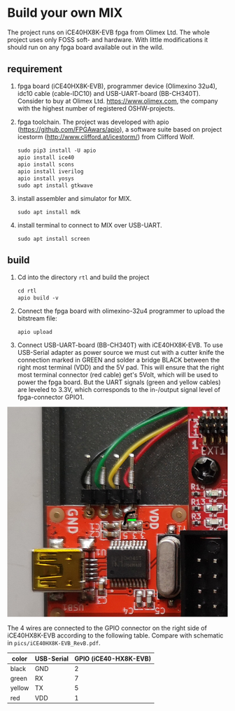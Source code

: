 # Build your own MIX

The project runs on iCE40HX8K-EVB fpga from Olimex Ltd. The whole project uses only FOSS soft- and hardware. With little modifications it should run on any fpga board available out in the wild.

## requirement
1. fpga board (iCE40HX8K-EVB), programmer device (Olimexino 32u4), idc10 cable (cable-IDC10) and USB-UART-board (BB-CH340T).  
Consider to buy at Olimex Ltd. https://www.olimex.com, the company with the highest number of registered OSHW-projects.

2. fpga toolchain. The project was developed with apio (https://github.com/FPGAwars/apio), a software suite based on project icestorm (http://www.clifford.at/icestorm/) from Clifford Wolf.

	```
	sudo pip3 install -U apio
	apio install ice40
	apio install scons
	apio install iverilog
	apio install yosys
	sudo apt install gtkwave
	```
7.  install assembler and simulator for MIX.
	```
	sudo apt install mdk
	```
4.  install terminal to connect to MIX over USB-UART.
	```
	sudo apt install screen
	```
	
## build

1. Cd into the directory `rtl` and build the project

	```
	cd rtl
	apio build -v
	```
2. Connect the fpga board with olimexino-32u4 programmer to upload the bitstream file:

	```
	apio upload
	```
3. Connect USB-UART-board (BB-CH340T) with iCE40HX8K-EVB.
	To use USB-Serial adapter as power source we must cut with a cutter knife the connection marked in GREEN and solder a bridge BLACK between the right most terminal (VDD) and the 5V pad.
	This will ensure that the right most terminal connector (red cable) get's 5Volt, which will be used to power the fpga board. But the UART signals (green and yellow cables) are leveled to 3.3V, which corresponds to the in-/output signal level of fpga-connector GPIO1.
	
 ![](../pics/detail.png)
 
The 4 wires are connected to the GPIO connector on the right side of iCE40HX8K-EVB according to the following table. Compare with schematic in `pics/iCE40HX8K-EVB_RevB.pdf`.

| color | USB-Serial  | GPIO (iCE40-HX8K-EVB)| 
|-----|-----|-----|
|black | GND   | 2   |
| green | RX  | 7 |
| yellow | TX | 5 |
| red | VDD | 1 |
	